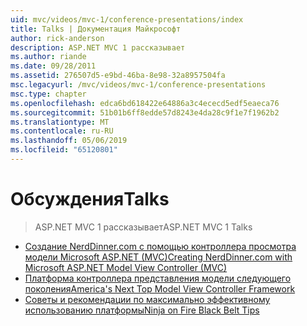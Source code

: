 ```yaml
---
uid: mvc/videos/mvc-1/conference-presentations/index
title: Talks | Документация Майкрософт
author: rick-anderson
description: ASP.NET MVC 1 рассказывает
ms.author: riande
ms.date: 09/28/2011
ms.assetid: 276507d5-e9bd-46ba-8e98-32a8957504fa
msc.legacyurl: /mvc/videos/mvc-1/conference-presentations
msc.type: chapter
ms.openlocfilehash: edca6bd618422e64886a3c4ececd5edf5eaeca76
ms.sourcegitcommit: 51b01b6ff8edde57d8243e4da28c9f1e7f1962b2
ms.translationtype: MT
ms.contentlocale: ru-RU
ms.lasthandoff: 05/06/2019
ms.locfileid: "65120801"
---
```

# <a name="talks"></a><span data-ttu-id="796dd-103">Обсуждения</span><span class="sxs-lookup"><span data-stu-id="796dd-103">Talks</span></span>

> <span data-ttu-id="796dd-104">ASP.NET MVC 1 рассказывает</span><span class="sxs-lookup"><span data-stu-id="796dd-104">ASP.NET MVC 1 Talks</span></span>

- [<span data-ttu-id="796dd-105">Создание NerdDinner.com с помощью контроллера просмотра модели Microsoft ASP.NET (MVC)</span><span class="sxs-lookup"><span data-stu-id="796dd-105">Creating NerdDinner.com with Microsoft ASP.NET Model View Controller (MVC)</span></span>](creating-nerddinnercom-with-microsoft-aspnet-model-view-controller-mvc.md)
- [<span data-ttu-id="796dd-106">Платформа контроллера представления модели следующего поколения</span><span class="sxs-lookup"><span data-stu-id="796dd-106">America's Next Top Model View Controller Framework</span></span>](americas-next-top-model-view-controller-framework.md)
- [<span data-ttu-id="796dd-107">Советы и рекомендации по максимально эффективному использованию платформы</span><span class="sxs-lookup"><span data-stu-id="796dd-107">Ninja on Fire Black Belt Tips</span></span>](ninja-on-fire-black-belt-tips.md)
